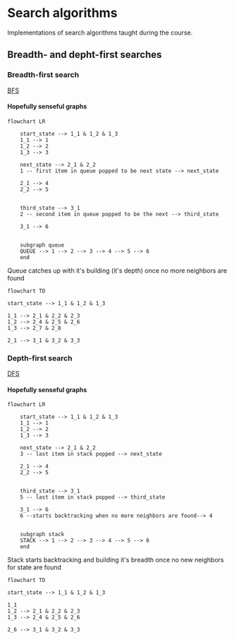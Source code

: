 # Search algorithms

Implementations of search algorithms taught during the course.

## Breadth- and depht-first searches

### Breadth-first search

[BFS](./bfs.py)

#### Hopefully senseful graphs

```mermaid
flowchart LR

    start_state --> 1_1 & 1_2 & 1_3
    1_1 --> 1
    1_2 --> 2
    1_3 --> 3

    next_state --> 2_1 & 2_2
    1 -- first item in queue popped to be next state --> next_state

    2_1 --> 4
    2_2 --> 5


    third_state --> 3_1
    2 -- second item in queue popped to be the next --> third_state

    3_1 --> 6


    subgraph queue
    QUEUE --> 1 --> 2 --> 3 --> 4 --> 5 --> 6
    end
```

Queue catches up with it's building (it's depth) once no more neighbors are found

```mermaid
flowchart TD

start_state --> 1_1 & 1_2 & 1_3

1_1 --> 2_1 & 2_2 & 2_3
1_2 --> 2_4 & 2_5 & 2_6
1_3 --> 2_7 & 2_8

2_1 --> 3_1 & 3_2 & 3_3
```

### Depth-first search

[DFS](./dfs.py)

#### Hopefully senseful graphs

```mermaid
flowchart LR

    start_state --> 1_1 & 1_2 & 1_3
    1_1 --> 1
    1_2 --> 2
    1_3 --> 3

    next_state --> 2_1 & 2_2
    3 -- last item in stack popped --> next_state

    2_1 --> 4
    2_2 --> 5


    third_state --> 3_1
    5 -- last item in stack popped --> third_state

    3_1 --> 6
    6 --starts backtracking when no more neighbors are found--> 4


    subgraph stack
    STACK --> 1 --> 2 --> 3 --> 4 --> 5 --> 6
    end

```

Stack starts backtracking and building it's breadth once no new neighbors for state are found

```mermaid
flowchart TD

start_state --> 1_1 & 1_2 & 1_3

1_1
1_2 --> 2_1 & 2_2 & 2_3
1_3 --> 2_4 & 2_5 & 2_6

2_6 --> 3_1 & 3_2 & 3_3
```
